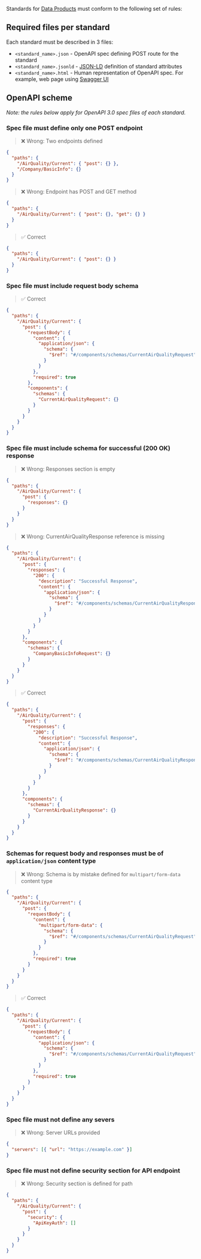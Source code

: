 Standards for
[Data Products](https://github.com/digitalliving/standards/tree/master/draft/DataProducts)
must conform to the following set of rules:

## Required files per standard

Each standard must be described in 3 files:

- `<standard_name>.json` - OpenAPI spec defining POST route for the standard
- `<standard_name>.jsonld` - [JSON-LD](https://json-ld.org) definition of standard
  attributes
- `<standard_name>.html` - Human representation of OpenAPI spec. For example, web page
  using [Swagger UI](https://swagger.io/tools/swagger-ui/)

## OpenAPI scheme

_Note: the rules below apply for OpenAPI 3.0 spec files of each standard._

### Spec file must define only one POST endpoint

> ❌ Wrong: Two endpoints defined

```json
{
  "paths": {
    "/AirQuality/Current": { "post": {} },
    "/Company/BasicInfo": {}
  }
}
```

> ❌ Wrong: Endpoint has POST and GET method

```json
{
  "paths": {
    "/AirQuality/Current": { "post": {}, "get": {} }
  }
}
```

> ✅ Correct

```json
{
  "paths": {
    "/AirQuality/Current": { "post": {} }
  }
}
```

### Spec file must include request body schema

> ✅ Correct

```json
{
  "paths": {
    "/AirQuality/Current": {
      "post": {
        "requestBody": {
          "content": {
            "application/json": {
              "schema": {
                "$ref": "#/components/schemas/CurrentAirQualityRequest"
              }
            }
          },
          "required": true
        },
        "components": {
          "schemas": {
            "CurrentAirQualityRequest": {}
          }
        }
      }
    }
  }
}
```

### Spec file must include schema for successful (200 OK) response

> ❌ Wrong: Responses section is empty

```json
{
  "paths": {
    "/AirQuality/Current": {
      "post": {
        "responses": {}
      }
    }
  }
}
```

> ❌ Wrong: CurrentAirQualityResponse reference is missing

```json
{
  "paths": {
    "/AirQuality/Current": {
      "post": {
        "responses": {
          "200": {
            "description": "Successful Response",
            "content": {
              "application/json": {
                "schema": {
                  "$ref": "#/components/schemas/CurrentAirQualityResponse"
                }
              }
            }
          }
        }
      },
      "components": {
        "schemas": {
          "CompanyBasicInfoRequest": {}
        }
      }
    }
  }
}
```

> ✅ Correct

```json
{
  "paths": {
    "/AirQuality/Current": {
      "post": {
        "responses": {
          "200": {
            "description": "Successful Response",
            "content": {
              "application/json": {
                "schema": {
                  "$ref": "#/components/schemas/CurrentAirQualityResponse"
                }
              }
            }
          }
        }
      },
      "components": {
        "schemas": {
          "CurrentAirQualityResponse": {}
        }
      }
    }
  }
}
```

### Schemas for request body and responses must be of `application/json` content type

> ❌ Wrong: Schema is by mistake defined for `multipart/form-data` content type

```json
{
  "paths": {
    "/AirQuality/Current": {
      "post": {
        "requestBody": {
          "content": {
            "multipart/form-data": {
              "schema": {
                "$ref": "#/components/schemas/CurrentAirQualityRequest"
              }
            }
          },
          "required": true
        }
      }
    }
  }
}
```

> ✅ Correct

```json
{
  "paths": {
    "/AirQuality/Current": {
      "post": {
        "requestBody": {
          "content": {
            "application/json": {
              "schema": {
                "$ref": "#/components/schemas/CurrentAirQualityRequest"
              }
            }
          },
          "required": true
        }
      }
    }
  }
}
```

### Spec file must not define any severs

> ❌ Wrong: Server URLs provided

```json
{
  "servers": [{ "url": "https://example.com" }]
}
```

### Spec file must not define security section for API endpoint

> ❌ Wrong: Security section is defined for path

```json
{
  "paths": {
    "/AirQuality/Current": {
      "post": {
        "security": {
          "ApiKeyAuth": []
        }
      }
    }
  }
}
```

